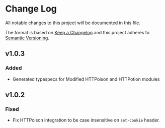 # Change Log
All notable changes to this project will be documented in this file.

The format is based on [Keep a Changelog](http://keepachangelog.com/)
and this project adheres to [Semantic Versioning](http://semver.org/).

## v1.0.3

### Added

- Generated typespecs for Modified HTTPoison and HTTPotion modules

## v1.0.2

### Fixed

- Fix HTTPoison integration to be case insensitive on `set-cookie` header.
